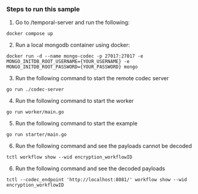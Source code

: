 ### Steps to run this sample

1) Go to /temporal-server and run the following:
```
docker compose up
```

2) Run a local mongodb container using docker:

```
docker run -d --name mongo-codec -p 27017:27017 -e MONGO_INITDB_ROOT_USERNAME={YOUR_USERNAME} -e MONGO_INITDB_ROOT_PASSWORD={YOUR_PASSWORD} mongo
```

3) Run the following command to start the remote codec server

```
go run ./codec-server
```

4) Run the following command to start the worker

```
go run worker/main.go
```

5) Run the following command to start the example

```
go run starter/main.go
```

6) Run the following command and see the payloads cannot be decoded

```
tctl workflow show --wid encryption_workflowID
```

6) Run the following command and see the decoded payloads

```
tctl --codec_endpoint 'http://localhost:8081/' workflow show --wid encryption_workflowID
```
